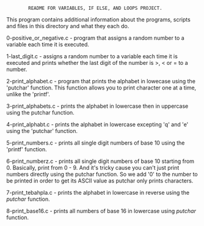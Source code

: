 			README FOR VARIABLES, IF ELSE, AND LOOPS PROJECT.

This program contains additional information about the programs, scripts and files in this directory and what they each do.

0-positive_or_negative.c - program that assigns a random number to a variable each time it is executed.

1-last_digit.c - assigns a random number to a variable each time it is executed and prints whether the last digit of the number is >, < or = to a number.

2-print_alphabet.c - program that prints the alphabet in lowecase using the 'putchar' function. This function allows you to print character one at a time, unlike the 'printf'.

3-print_alphabets.c - prints the alphabet in lowercase then in uppercase using the putchar function. 

4-print_alphabt.c - prints the alphabet in lowercase excepting 'q' and 'e' using the 'putchar' function.

5-print_numbers.c - prints all single digit numbers of base 10 using the 'printf' function.

6-print_numberz.c - prints all single digit numbers of base 10 starting from 0. Basically, print from 0 - 9. And it's tricky cause you can't just print numbers directly using the putchar function. So we add '0' to the number to be printed in order to get its ASCII value as putchar only prints characters.

7-print_tebahpla.c - prints the alphabet in lowercase in reverse using the _putchar_ function.

8-print_base16.c - prints all numbers of base 16 in lowercase using _putchar_ function.


